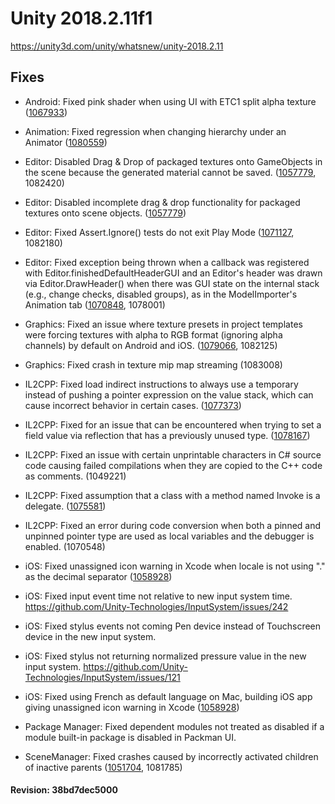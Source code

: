 # Unity 2018.2.11f1

https://unity3d.com/unity/whatsnew/unity-2018.2.11

## Fixes



*   Android: Fixed pink shader when using UI with ETC1 split alpha texture ([1067933](https://issuetracker.unity3d.com/issues/android-mobile-does-not-render-texture-when-compress-using-etc1-split-alpha-channel-is-checked-in-android-override-settings))
    
*   Animation: Fixed regression when changing hierarchy under an Animator ([1080559](https://issuetracker.unity3d.com/issues/2018-dot-2-regression-animation-binding-breaks-after-activating-gameobject))
    
*   Editor: Disabled Drag & Drop of packaged textures onto GameObjects in the scene because the generated material cannot be saved. ([1057779](https://issuetracker.unity3d.com/issues/materials-are-not-accessible-when-created-from-textures-in-packages-folder), 1082420)
    
*   Editor: Disabled incomplete drag & drop functionality for packaged textures onto scene objects. ([1057779](https://issuetracker.unity3d.com/issues/materials-are-not-accessible-when-created-from-textures-in-packages-folder))
    
*   Editor: Fixed Assert.Ignore() tests do not exit Play Mode ([1071127](https://issuetracker.unity3d.com/issues/playmode-tests-do-not-exit-play-mode-in-2018-dot-2-versions-of-unity), 1082180)
    
*   Editor: Fixed exception being thrown when a callback was registered with Editor.finishedDefaultHeaderGUI and an Editor's header was drawn via Editor.DrawHeader() when there was GUI state on the internal stack (e.g., change checks, disabled groups), as in the ModelImporter's Animation tab ([1070848](https://issuetracker.unity3d.com/issues/registering-for-finisheddefaultheadergui-causes-animation-clip-inspector-to-throw-errors), 1078001)
    
*   Graphics: Fixed an issue where texture presets in project templates were forcing textures with alpha to RGB format (ignoring alpha channels) by default on Android and iOS. ([1079066](https://issuetracker.unity3d.com/issues/lwrp-slash-vrlw-on-android-ui-images-transparency-doesnt-work), 1082125)
    
*   Graphics: Fixed crash in texture mip map streaming (1083008)
    
*   IL2CPP: Fixed load indirect instructions to always use a temporary instead of pushing a pointer expression on the value stack, which can cause incorrect behavior in certain cases. ([1077373](https://issuetracker.unity3d.com/issues/il2cpp-c-number-reference-parameter-causes-indexoutofrangeexception-on-il2cpp-backend))
    
*   IL2CPP: Fixed for an issue that can be encountered when trying to set a field value via reflection that has a previously unused type. ([1078167](https://issuetracker.unity3d.com/issues/il2cpp-assertion-error-being-fired-when-setting-fieldinfo-dot-setvalue-to-null))
    
*   IL2CPP: Fixed an issue with certain unprintable characters in C# source code causing failed compilations when they are copied to the C++ code as comments. (1049221)
    
*   IL2CPP: Fixed assumption that a class with a method named Invoke is a delegate. ([1075581](https://issuetracker.unity3d.com/issues/il2cpp-async-operation-causes-nullreferenceexception-in-the-build-when-scripting-backend-is-il2cpp))
    
*   IL2CPP: Fixed an error during code conversion when both a pinned and unpinned pointer type are used as local variables and the debugger is enabled. (1070548)
    
*   iOS: Fixed unassigned icon warning in Xcode when locale is not using "." as the decimal separator ([1058928](https://issuetracker.unity3d.com/issues/dot-net4-dot-x-using-french-as-default-language-on-mac-building-ios-app-gives-unassigned-icon-warning-in-xcode))
    
*   iOS: Fixed input event time not relative to new input system time. https://github.com/Unity-Technologies/InputSystem/issues/242
    
*   iOS: Fixed stylus events not coming Pen device instead of Touchscreen device in the new input system.
    
*   iOS: Fixed stylus not returning normalized pressure value in the new input system. https://github.com/Unity-Technologies/InputSystem/issues/121
    
*   iOS: Fixed using French as default language on Mac, building iOS app giving unassigned icon warning in Xcode ([1058928](https://issuetracker.unity3d.com/issues/dot-net4-dot-x-using-french-as-default-language-on-mac-building-ios-app-gives-unassigned-icon-warning-in-xcode))
    
*   Package Manager: Fixed dependent modules not treated as disabled if a module built-in package is disabled in Packman UI.
    
*   SceneManager: Fixed crashes caused by incorrectly activated children of inactive parents ([1051704](https://issuetracker.unity3d.com/issues/crash-on-particlesystemgeometryjob-schedulejobs-when-deleting-gameobject), 1081785)
    

#### Revision: 38bd7dec5000